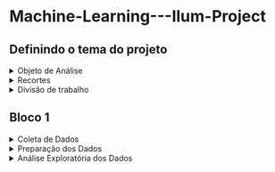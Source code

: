 # Machine-Learning---Ilum-Project
## Definindo o tema do projeto
<details><summary>Objeto de Análise</summary>
<p>
Durante a primeira aula, discutimos a respeito das áreas em comum que nos interessavam, e percebemos que nossos interesses convergiam para as áreas biológicas e sociais. Por isso, decidimos explorar um tema relacionado à área socio ambiental.
<br>
Tendo isso em mente, analisamos algumas das bases disponibilizadas no arquivo "Material de Estudo" e nos interessamos pelas APIs e pelas Databases do INPE. A partir disso, passamos a desenvolver a ideia de um projeto que relacionava as queimadas na vegetação brasileira com outros fatores, tais como precipitação e quantidades de dias sem chuva.
<br>
Por fim, decidimos que, a partir desses dados e fatores analisados, tentaríamos fazer uma previsão de focos de incêndio pelo método de regressão, utilizando o Machine Learning.
</p>
</details>
<details><summary>Recortes</summary>
<p>
Uma das grandes discussões realisadas pelo nosso grupo foi quais recortes utilizaríamos para desenvolver o projeto. Acabamos por decidir o Bioma Cerrado, que é o segundo bioma mais afetado por queimadas e todo o brasil e sobre o qual há muitos dados disponíveis para estudo.
</p>
</details>
<details><summary>Divisão de trabalho</summary>
<p>
Ao analisar a lista de tarefas para o Bloco 1 de Aprendizado de Máquina, decidimos que seria válido que cada uma das integrantes ficasse responsável com um dos tópicos da lista. Ao final, o trabalho foi realizado de maneira bem mais conjunta do que o previsto, já que nós nos ajudamos umas as outras durante o processo!
</p>
</details>

## Bloco 1
<details><summary>Coleta de Dados</summary>
<p>
Durante, principalmente, as primeiras duas semanas desde a definição do nosso tema, pesquisamos intensamente por bancos de dados e APIa que nos auxiliassem no desenvolvimento do nosso sistema de aprendizado de máquina. Priorizamos dados confiáveis e em formatos que facilitassem a manipulação pelo jupyter na linguagem python. Concluímos, por fim, appos discusões com nossos professores, que os dados do INPE eram de fato os mais seguros e também os mais completos para se trabalhar, contendo neles não apenas a localização exata das queimadas, como também o risco de fogo, o bioma ao qual aquela região pertence, a precipitação, o número de dias sem chuva, entre outros.
Coletamos, pois, todos os dados de queimadas do INPE desde o começo de 2022 até julho de 2022. Esse conjunto de dados, para nossa surpresa, não incluía somente informações sobre o Brasil, mas sobre o mundo inteiro. Por isso, na tarefa seguinte (de preparação), foi essencial que filtrássemos os dados.
</p>
</details>
<details><summary>Preparação dos Dados</summary>
<p>
......
</p>
</details>
<details><summary>Análise Exploratória dos Dados</summary>
<p>
.....
</p>
</details>
